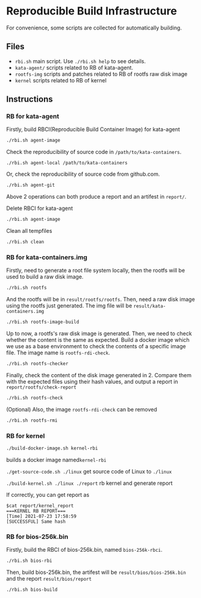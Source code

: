 # Reproducible Build Infrastructure
For convenience, some scripts are collected for automatically building.
## Files
*   `rbi.sh` main script. Use `./rbi.sh help` to see details.
*   `kata-agent/` scripts related to RB of kata-agent.
*   `rootfs-img` scripts and patches related to RB of rootfs raw disk image
*   `kernel` scripts related to RB of kernel

## Instructions
### RB for kata-agent
Firstly, build RBCI(Reproducible Build Container Image) for kata-agent
```bash
./rbi.sh agent-image
```
Check the reproducibility of source code in `/path/to/kata-containers`.
```
./rbi.sh agent-local /path/to/kata-containers
```
Or, check the reproducibility of source code from github.com.
```bash
./rbi.sh agent-git
```
Above 2 operations can both produce a report and an artifest in `report/`.

Delete RBCI for kata-agent
```bash
./rbi.sh agent-image
```

Clean all tempfiles
```bash
./rbi.sh clean
```

### RB for kata-containers.img
Firstly, need to generate a root file system locally, then the rootfs
will be used to build a raw disk image.
```bash
./rbi.sh rootfs
```

And the rootfs will be in `result/rootfs/rootfs`.
Then, need a raw disk image using the rootfs
just generated. The img file will be `result/kata-containers.img`
```bash
./rbi.sh rootfs-image-build
```

Up to now, a rootfs's raw disk image is generated. Then, we need
to check whether the content is the same as expected.
Build a docker image which we use as a base environment to check 
the contents of a specific image file.
The image name is `rootfs-rdi-check`.
```bash
./rbi.sh rootfs-checker
```

Finally, check the content of the disk image generated
in 2. Compare them with the expected files using their hash 
values, and output a report in `report/rootfs/check-report`
```bash
./rbi.sh rootfs-check
```
(Optional) Also, the image `rootfs-rdi-check`  can be removed
```bash
./rbi.sh rootfs-rmi
```

### RB for kernel

```bash
./build-docker-image.sh kernel-rbi
```
builds a docker image named`kernel-rbi`

`./get-source-code.sh ./linux` get source code of Linux to `./linux`

`./build-kernel.sh ./linux ./report` rb kernel and generate report

If correctly, you can get report as
```plaintext
$cat report/kernel_report 
===KERNEL RB REPORT===
[Time] 2021-07-23 17:58:59
[SUCCESSFUL] Same hash
```

### RB for bios-256k.bin
Firstly, build the RBCI of bios-256k.bin, named `bios-256k-rbci`.
```bash
./rbi.sh bios-rbi
```

Then, build bios-256k.bin, the artifest will be 
`result/bios/bios-256k.bin` and the report `result/bios/report`

```bash
./rbi.sh bios-build
```
